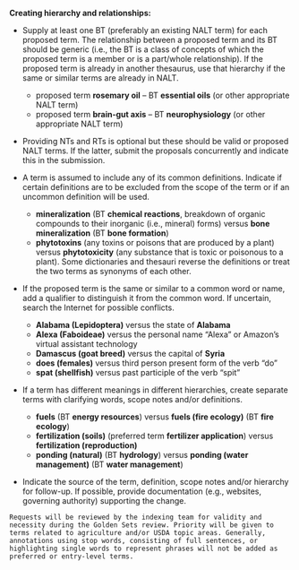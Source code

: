 __Creating hierarchy and relationships:__

*	Supply at least one BT (preferably an existing NALT term) for each proposed term. The relationship between a proposed term and its BT should be generic (i.e., the BT is a class of concepts of which the proposed term is a member or is a part/whole relationship). If the proposed term is already in another thesaurus, use that hierarchy if the same or similar terms are already in NALT.
    *	proposed term __rosemary oil__ – BT __essential oils__ (or other appropriate NALT term)
    *	proposed term __brain-gut axis__ – BT __neurophysiology__ (or other appropriate NALT term)

*	Providing NTs and RTs is optional but these should be valid or proposed NALT terms. If the latter, submit the proposals concurrently and indicate this in the submission.

*	A term is assumed to include any of its common definitions. Indicate if certain definitions are to be excluded from the scope of the term or if an uncommon definition will be used. 
    *	__mineralization__ (BT __chemical reactions__, breakdown of organic compounds to their inorganic (i.e., mineral) forms) versus __bone mineralization__ (BT __bone formation__)
    *	__phytotoxins__ (any toxins or poisons that are produced by a plant) versus __phytotoxicity__ (any substance that is toxic or poisonous to a plant). Some dictionaries and thesauri reverse the definitions or treat the two terms as synonyms of each other. 

*	If the proposed term is the same or similar to a common word or name, add a qualifier to distinguish it from the common word. If uncertain, search the Internet for possible conflicts. 
    *	__Alabama (Lepidoptera)__ versus the state of __Alabama__ 
    *	__Alexa (Faboideae)__ versus the personal name “Alexa” or Amazon’s virtual assistant technology 
    *	__Damascus (goat breed)__ versus the capital of __Syria__
    *	__does (females)__ versus third person present form of the verb “do”
    *	__spat (shellfish)__ versus past participle of the verb “spit” 

*	If a term has different meanings in different hierarchies, create separate terms with clarifying words, scope notes and/or definitions. 
    *	__fuels__ (BT __energy resources__) versus __fuels (fire ecology)__ (BT __fire ecology__)
    *	__fertilization (soils)__ (preferred term __fertilizer application__) versus __fertilization (reproduction)__
    *	__ponding (natural)__ (BT __hydrology__) versus __ponding (water management)__ (BT __water management__)

*	Indicate the source of the term, definition, scope notes and/or hierarchy for follow-up. If possible, provide documentation (e.g., websites, governing authority) supporting the change. 

```{note}
Requests will be reviewed by the indexing team for validity and necessity during the Golden Sets review. Priority will be given to terms related to agriculture and/or USDA topic areas. Generally, annotations using stop words, consisting of full sentences, or highlighting single words to represent phrases will not be added as preferred or entry-level terms. 
```
 

